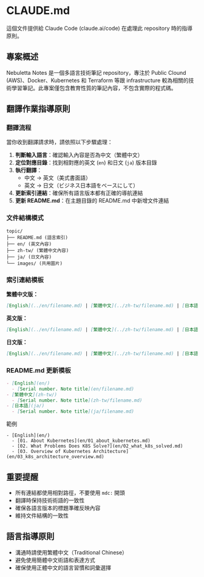 # CLAUDE.md

這個文件提供給 Claude Code (claude.ai/code) 在處理此 repository 時的指導原則。

## 專案概述

Nebuletta Notes 是一個多語言技術筆記 repository，專注於 Public Clound (AWS)、Docker、Kubernetes 和 Terraform 等跟 infrastructure 較為相關的技術學習筆記。此專案僅包含教育性質的筆記內容，不包含實際的程式碼。

## 翻譯作業指導原則

### 翻譯流程
當你收到翻譯請求時，請依照以下步驟處理：

1. **判斷輸入語言**：確認輸入內容是否為中文（繁體中文）
2. **定位對應目錄**：找到相對應的英文 (`en`) 和日文 (`ja`) 版本目錄
3. **執行翻譯**：
   - 中文 → 英文（美式書面語）
   - 英文 → 日文（ビジネス日本語をベースにして）
4. **更新索引連結**：確保所有語言版本都有正確的導航連結
5. **更新 README.md**：在主題目錄的 README.md 中新增文件連結

### 文件結構模式
```
topic/
├── README.md (語言索引)
├── en/ (英文內容)
├── zh-tw/ (繁體中文內容)
├── ja/ (日文內容)
└── images/ (共用圖片)
```

### 索引連結模板

**繁體中文版：**
```markdown
[English](../en/filename.md) | [繁體中文](../zh-tw/filename.md) | [日本語](../ja/filename.md) | [回到索引](../README.md)
```

**英文版：**
```markdown
[English](../en/filename.md) | [繁體中文](../zh-tw/filename.md) | [日本語](../ja/filename.md) | [Back to Index](../README.md)
```

**日文版：**
```markdown
[English](../en/filename.md) | [繁體中文](../zh-tw/filename.md) | [日本語](../ja/filename.md) | [インデックスに戻る](../README.md)
```

### README.md 更新模板
```markdown
- [English](en/)
  - [Serial number. Note title](en/filename.md)
- [繁體中文](zh-tw/)
  - [Serial number. Note title](zh-tw/filename.md)
- [日本語](ja/)
  - [Serial number. Note title](ja/filename.md)
```

範例
```
- [English](en/)
  - [01. About Kubernetes](en/01_about_kubernetes.md)
  - [02. What Problems Does K8S Solve?](en/02_what_k8s_solved.md)
  - [03. Overview of Kubernetes Architecture](en/03_k8s_architecture_overview.md)
```

## 重要提醒

- 所有連結都使用相對路徑，不要使用 `mdc:` 開頭
- 翻譯時保持技術術語的一致性
- 確保各語言版本的標題準確反映內容
- 維持文件結構的一致性

## 語言指導原則

- 溝通時請使用繁體中文（Traditional Chinese）
- 避免使用簡體中文術語和表達方式
- 確保使用正體中文的語言習慣和詞彙選擇
